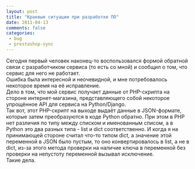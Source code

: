 ```yaml
---
layout: post
title: "Краевые ситуации при разработке ПО"
date: 2011-04-13
comments: false
categories:
 - bug
 - prestashop-sync
---
```



Сегодня первый человек наконец-то воспользовался формой обратной связи с  разработчиком сервиса (то есть со мной) и сообщил о том, что сервис для  него не работает.<br />Ошибка была интересной и неочевидной, и мне потребовалось некоторое время на её исправление.<br />Дело  в том, что мой сервис получает данные от PHP-скрипта на стороне  интернет-магазина, представляющего собой некоторое упрощённое API&nbsp;для  сервиса на Python/Django.<br />Так вот, этот PHP-скрипт на выходе выдаёт  данные в JSON-формате, которые затем преобразуются в коде Python  обратно. При этом в PHP нет различия по типу между списком и именованным  списом, а в Python это два разных типа - list и dict соответственно. И  когда я на принимающей стороне считал что-то типом dict, а значение этой  переменной в JSON было пустым, то оно конвертировалось в list, а не в  dict, из-за этого метода проверки на наличие ключа в переменной без  проверки на непустоту переменной вызывал исключение.<br />Такие дела.
